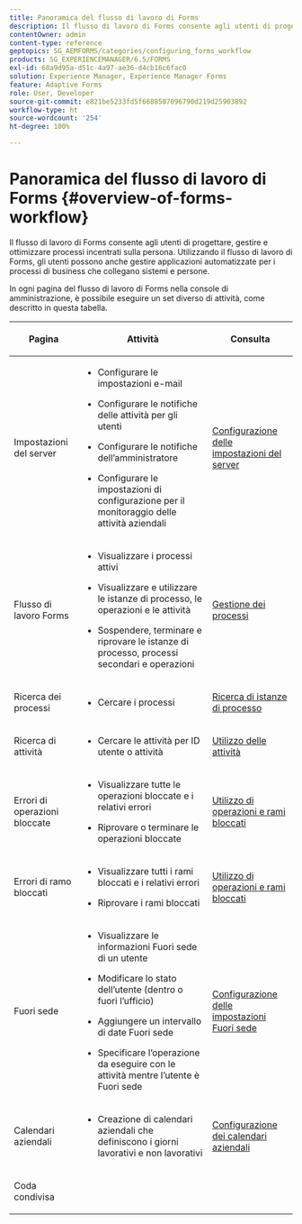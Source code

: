 ```yaml
---
title: Panoramica del flusso di lavoro di Forms
description: Il flusso di lavoro di Forms consente agli utenti di progettare, gestire e ottimizzare processi incentrati sulla persona. Utilizzando il flusso di lavoro di Forms, gli utenti possono anche gestire applicazioni automatizzate per i processi di business che collegano sistemi e persone.
contentOwner: admin
content-type: reference
geptopics: SG_AEMFORMS/categories/configuring_forms_workflow
products: SG_EXPERIENCEMANAGER/6.5/FORMS
exl-id: 68a9d95a-d51c-4a97-ae36-d4cb16c6fac0
solution: Experience Manager, Experience Manager Forms
feature: Adaptive Forms
role: User, Developer
source-git-commit: e821be5233fd5f6688507096790d219d25903892
workflow-type: ht
source-wordcount: '254'
ht-degree: 100%

---
```


# Panoramica del flusso di lavoro di Forms {#overview-of-forms-workflow}

Il flusso di lavoro di Forms consente agli utenti di progettare, gestire e ottimizzare processi incentrati sulla persona. Utilizzando il flusso di lavoro di Forms, gli utenti possono anche gestire applicazioni automatizzate per i processi di business che collegano sistemi e persone.

In ogni pagina del flusso di lavoro di Forms nella console di amministrazione, è possibile eseguire un set diverso di attività, come descritto in questa tabella.

<table>
 <thead>
  <tr>
   <th><p>Pagina</p></th>
   <th><p>Attività</p></th>
   <th><p>Consulta</p></th>
  </tr>
 </thead>
 <tbody>
  <tr>
   <td><p>Impostazioni del server</p></td>
   <td>
    <ul>
     <li><p>Configurare le impostazioni e-mail</p></li>
     <li><p>Configurare le notifiche delle attività per gli utenti</p></li>
     <li><p>Configurare le notifiche dell’amministratore</p></li>
     <li><p>Configurare le impostazioni di configurazione per il monitoraggio delle attività aziendali </p></li>
    </ul></td>
   <td><p><a href="/help/forms/using/admin-help/configuring-server-settings.md#configuring-server-settings"> Configurazione delle impostazioni del server</a></p></td>
  </tr>
  <tr>
   <td><p>Flusso di lavoro Forms</p></td>
   <td>
    <ul>
     <li><p>Visualizzare i processi attivi</p></li>
     <li><p>Visualizzare e utilizzare le istanze di processo, le operazioni e le attività</p></li>
     <li><p>Sospendere, terminare e riprovare le istanze di processo, processi secondari e operazioni</p></li>
    </ul></td>
   <td><p><a href="/help/forms/using/admin-help/processes.md#managing-processes">Gestione dei processi</a></p></td>
  </tr>
  <tr>
   <td><p>Ricerca dei processi</p></td>
   <td>
    <ul>
     <li><p>Cercare i processi</p></li>
    </ul></td>
   <td><p><a href="/help/forms/using/admin-help/searching-process-instances.md#searching-for-process-instances">Ricerca di istanze di processo</a></p></td>
  </tr>
  <tr>
   <td><p>Ricerca di attività</p></td>
   <td>
    <ul>
     <li><p>Cercare le attività per ID utente o attività</p></li>
    </ul></td>
   <td><p><a href="/help/forms/using/admin-help/tasks.md#working-with-tasks">Utilizzo delle attività</a></p></td>
  </tr>
  <tr>
   <td><p>Errori di operazioni bloccate</p></td>
   <td>
    <ul>
     <li><p>Visualizzare tutte le operazioni bloccate e i relativi errori</p></li>
     <li><p>Riprovare o terminare le operazioni bloccate</p></li>
    </ul></td>
   <td><p><a href="/help/forms/using/admin-help/stalled-operations-branches.md#working-with-stalled-operations-and-branches">Utilizzo di operazioni e rami bloccati</a></p></td>
  </tr>
  <tr>
   <td><p>Errori di ramo bloccati</p></td>
   <td>
    <ul>
     <li><p>Visualizzare tutti i rami bloccati e i relativi errori</p></li>
     <li><p>Riprovare i rami bloccati</p></li>
    </ul></td>
   <td><p><a href="/help/forms/using/admin-help/stalled-operations-branches.md#working-with-stalled-operations-and-branches">Utilizzo di operazioni e rami bloccati</a></p></td>
  </tr>
  <tr>
   <td><p>Fuori sede</p></td>
   <td>
    <ul>
     <li><p>Visualizzare le informazioni Fuori sede di un utente</p></li>
     <li><p>Modificare lo stato dell’utente (dentro o fuori l’ufficio)</p></li>
     <li><p>Aggiungere un intervallo di date Fuori sede </p></li>
     <li><p>Specificare l’operazione da eseguire con le attività mentre l’utente è Fuori sede</p></li>
    </ul></td>
   <td><p><a href="/help/forms/using/admin-help/configuring-out-office-settings.md#configuring-out-of-office-settings">Configurazione delle impostazioni Fuori sede</a></p></td>
  </tr>
  <tr>
   <td><p>Calendari aziendali</p></td>
   <td>
    <ul>
     <li><p>Creazione di calendari aziendali che definiscono i giorni lavorativi e non lavorativi</p></li>
    </ul></td>
   <td><p><a href="/help/forms/using/admin-help/configuring-business-calendars.md#configuring-business-calendars">Configurazione dei calendari aziendali</a></p></td>
  </tr>
  <tr>
   <td><p>Coda condivisa</p></td>
   <td><p></p></td>
   <td><p></p></td>
  </tr>
 </tbody>
</table>
